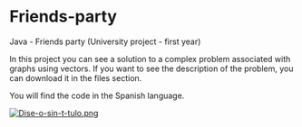# Friends-party
Java - Friends party (University project - first year)

In this project you can see a solution to a complex problem associated with graphs using vectors. If you want to see the description of the problem, you can download it in the files section.

You will find the code in the Spanish language.

[![Dise-o-sin-t-tulo.png](https://i.postimg.cc/65T9hkjm/Dise-o-sin-t-tulo.png)](https://postimg.cc/WhLLNHPG)
